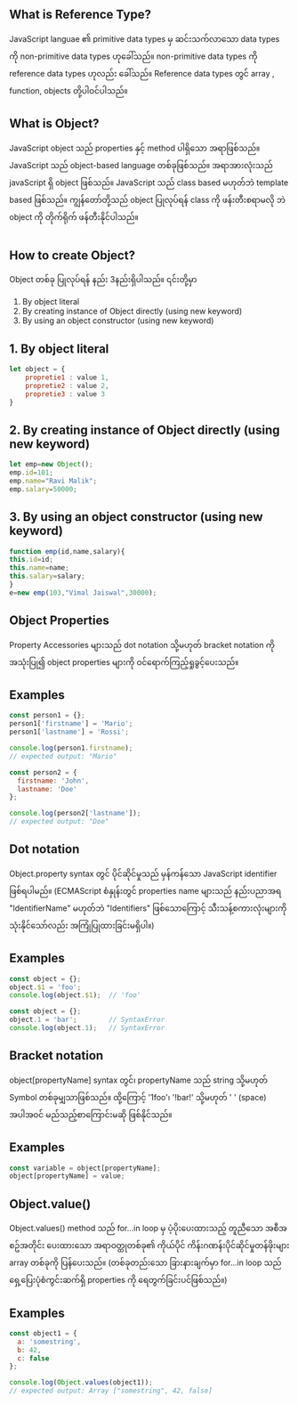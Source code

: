
## What is Reference Type?

JavaScript languae ၏ primitive data types မှ ဆင်းသက်လာသော data types ကို non-primitive data types ဟုခေါ်သည်။ non-primitive data types ကို reference data types ဟုလည်း ခေါ်သည်။ Reference data types တွင် array , function, objects တို့ပါဝင်ပါသည်။
##

## What is Object? 
JavaScript object သည် properties နှင့် method ပါရှိသော အရာဖြစ်သည်။ JavaScript သည် object-based language တစ်ခုဖြစ်သည်။ 
အရာအားလုံးသည် javaScript ရှိ object ဖြစ်သည်။
JavaScript သည်  class based မဟုတ်ဘဲ template based  ဖြစ်သည်။ ကျွန်တော်တို့သည် object ပြုလုပ်ရန် class ကို ဖန်းတီးစရာမလို ဘဲ object ကို တိုက်ရိုက် ဖန်တီးနိုင်ပါသည်။
#

## How to create Object? 

Object တစ်ခု ပြုလုပ်ရန် နည်း 3နည်းရှိပါသည်။ 
၎င်းတို့မှာ

1. By object literal
2. By creating instance of Object directly (using new keyword)
3. By using an object constructor (using new keyword)

## 1. By object literal

```javascript
let object = {
    propretie1 : value 1,
    propretie2 : value 2,
    propretie3 : value 3
}
```
## 2. By creating instance of Object directly (using new keyword)

```javascript
let emp=new Object();  
emp.id=101;  
emp.name="Ravi Malik";  
emp.salary=50000;  

```

## 3. By using an object constructor (using new keyword)

```javascript
function emp(id,name,salary){  
this.id=id;  
this.name=name;  
this.salary=salary;  
}  
e=new emp(103,"Vimal Jaiswal",30000);   

```


## Object Properties 

Property Accessories များသည် dot notation သို့မဟုတ် bracket notation ကိုအသုံးပြု၍ object properties များကို ဝင်ရောက်ကြည့်ရှုခွင့်ပေးသည်။


## Examples

```javascript
const person1 = {};
person1['firstname'] = 'Mario';
person1['lastname'] = 'Rossi';

console.log(person1.firstname);
// expected output: "Mario"

const person2 = {
  firstname: 'John',
  lastname: 'Doe'
};

console.log(person2['lastname']);
// expected output: "Doe"
```


## Dot notation 

Object.property syntax တွင် ပိုင်ဆိုင်မှုသည် မှန်ကန်သော JavaScript identifier ဖြစ်ရပါမည်။
(ECMAScript စံနှုန်းတွင် properties name များသည် နည်းပညာအရ "ldentifierName" မဟုတ်ဘဲ "ldentifiers" ဖြစ်သောကြောင့် သီးသန့်စကားလုံးများကို သုံးနိုင်သော်လည်း အကြုံပြုထားခြင်းမရှိပါ။)


## Examples

```javascript
const object = {};
object.$1 = 'foo';
console.log(object.$1);  // 'foo'

```

```javascript
const object = {};
object.1 = 'bar';        // SyntaxError
console.log(object.1);   // SyntaxError

```


## Bracket notation 

object[propertyName] syntax တွင်၊ propertyName သည် string သို့မဟုတ် Symbol တစ်ခုမျှသာဖြစ်သည်။ ထို့ကြောင့် '1foo'၊ '!bar!' သို့မဟုတ် ' ' (space) အပါအဝင် မည်သည့်စာကြောင်းမဆို ဖြစ်နိုင်သည်။


## Examples

```javascript
const variable = object[propertyName];
object[propertyName] = value;
```


## Object.value()

Object.values() method သည် for...in loop မှ ပံ့ပိုးပေးထားသည့် တူညီသော အစီအစဥ်အတိုင်း ပေးထားသော အရာဝတ္ထုတစ်ခု၏ ကိုယ်ပိုင် ကိန်းဂဏန်းပိုင်ဆိုင်မှုတန်ဖိုးများ array တစ်ခုကို ပြန်ပေးသည်။ (တစ်ခုတည်းသော ခြားနားချက်မှာ for...in loop သည် ရှေ့ပြေးပုံစံကွင်းဆက်ရှိ properties ကို ရေတွက်ခြင်းပင်ဖြစ်သည်။)

## Examples

```javascript
const object1 = {
  a: 'somestring',
  b: 42,
  c: false
};

console.log(Object.values(object1));
// expected output: Array ["somestring", 42, false]

```


